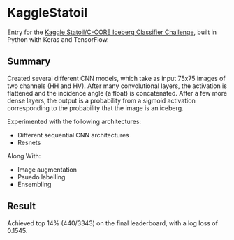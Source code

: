 # KaggleStatoil
Entry for the [Kaggle Statoil/C-CORE Iceberg Classifier Challenge](https://www.kaggle.com/c/statoil-iceberg-classifier-challenge), built in Python with Keras and TensorFlow.

## Summary
Created several different CNN models, which take as input 75x75 images of two channels (HH and HV). After many convolutional layers, the activation is flattened and the incidence angle (a float) is concatenated. After a few more dense layers, the output is a probability from a sigmoid activation corresponding to the probability that the image is an iceberg.

Experimented with the following architectures:
- Different sequential CNN architectures
- Resnets

Along With:
- Image augmentation
- Psuedo labelling
- Ensembling


## Result
Achieved top 14% (440/3343) on the final leaderboard, with a log loss of 0.1545.
